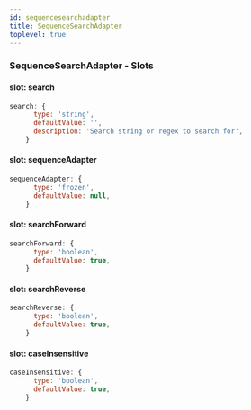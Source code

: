 ```yaml
---
id: sequencesearchadapter
title: SequenceSearchAdapter
toplevel: true
---
```


### SequenceSearchAdapter - Slots

#### slot: search

```js
search: {
      type: 'string',
      defaultValue: '',
      description: 'Search string or regex to search for',
    }
```

#### slot: sequenceAdapter

```js
sequenceAdapter: {
      type: 'frozen',
      defaultValue: null,
    }
```

#### slot: searchForward

```js
searchForward: {
      type: 'boolean',
      defaultValue: true,
    }
```

#### slot: searchReverse

```js
searchReverse: {
      type: 'boolean',
      defaultValue: true,
    }
```

#### slot: caseInsensitive

```js
caseInsensitive: {
      type: 'boolean',
      defaultValue: true,
    }
```
